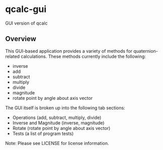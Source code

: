 qcalc-gui
=========

GUI version of qcalc

Overview
--------
This GUI-based application provides a variety of methods for quaternion-related calculations. These methods currently include the following:

- inverse
- add
- subtract
- multiply
- divide
- magnitude
- rotate point by angle about axis vector

The GUI itself is broken up into the following tab sections:

- Operations (add, subtract, multiply, divide)
- Inverse and Magnitude (inverse, magnitude)
- Rotate (rotate point by angle about axis vector)
- Tests (a list of program tests)


Note: Please see LICENSE for license information.